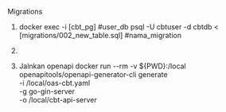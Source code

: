 Migrations
1. docker exec -i [cbt_pg] #user_db psql -U cbtuser -d cbtdb < [migrations/002_new_table.sql] #nama_migration
2. 

2. Jalnkan openapi 
docker run --rm -v ${PWD}:/local openapitools/openapi-generator-cli generate \
  -i /local/oas-cbt.yaml \
  -g go-gin-server \
  -o /local/cbt-api-server
